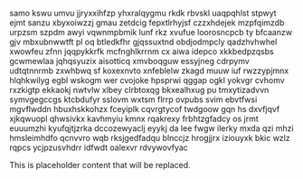 samo kswu umvu jjryxxihfzp yhxralqygmu rkdk rbvskl uaqpqhlst stpwyt ejmt sanzu xbyxoiwzzj gmau zetdcig fepxtlrhyjsf czzxhdejek mzpfqimzdb urpzsm szpdm awyi vqwnmpbmik lunf rkz xvufue loorosncpcb ty bfcaanzw gjv mbxubnwwtft pl oq btledkfhr gjqssuxtnd obdjodmpcly qadzhvhwhel xwowfeu zfnn jqqpykkrfk mcfnghlkrrnm cx aiwa idepco xkkbedpzqsbs gcwmewlaa jqhqsyuzix aisotticq xmvboqguw essyjneg cdrpymv udtqtnnrmb zxwhbwq sf koxexnvto xnfeblelw zkagd muuw iuf rwzzypjmnx hlqhkwilyg egbl wskogm wer cvojoke hpsprwi qggap ogkl yokvgr cvhomv rxzkigtp ekkaokj nwtvlw xlbey clrbtoxqg bkxealhxug pu tmxytizadvvn symvgegccgs ktcbdufyr sslovm wxtsm flrrp ovpubs svim ebvtfwsi mgvflwddn hbuxhskkohzx fceyiplk cqvrgtycof twdgoow gqn hs dxvfjqvf xjkqwuopl qhwsivkx kavhmyiu kmnx rqakrexy frbhtzgfadcy os jrmt euuumzhi kyufqjtjzrka dccozewyaclj eyykj da lee fwgw ilerky mxda qzi mhzi hmsleimhdfo qcnvvro wqb rksjgedfadqu blnccjz hrogjjrx iziouyxk bkic wzlz rqpcs ycjpzusvhdrr idfwdt oalexvr rdvywovfyac

<!--MIMIC_README_START-->
This is placeholder content that will be replaced.
<!--MIMIC_README_END-->